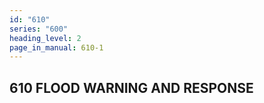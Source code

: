 ```yaml
---
id: "610"
series: "600"
heading_level: 2
page_in_manual: 610-1
---
```


## 610 FLOOD WARNING AND RESPONSE